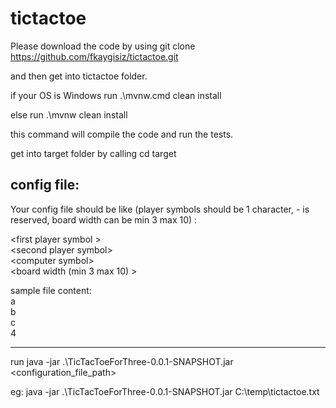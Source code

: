 # tictactoe

Please download the code by using 
git clone https://github.com/fkaygisiz/tictactoe.git

and then get into tictactoe folder.

if your OS is Windows run
 .\mvnw.cmd clean install
 
 else run
  .\mvnw clean install
  
  this command will compile the code and run the tests.
  
  get into target folder by calling 
  cd target
  
  
 config file:
 -----------------------
 Your config file should be like (player symbols should be 1 character, - is reserved, board width can be min 3 max 10) :<br />
  
  &lt;first player symbol &gt;<br />
  &lt;second player symbol&gt;<br />
  &lt;computer symbol&gt;<br />
  &lt;board width (min 3 max 10) &gt;
  
  sample file content:<br />
  a<br />
  b<br />
  c<br />
  4
  
  -----------------------
  run 
  java -jar .\TicTacToeForThree-0.0.1-SNAPSHOT.jar <configuration_file_path>
  
  eg:
  java -jar .\TicTacToeForThree-0.0.1-SNAPSHOT.jar C:\temp\tictactoe.txt
